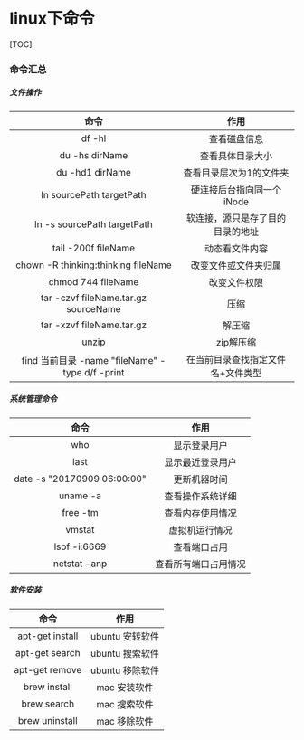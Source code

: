# linux下命令
[TOC]
### 命令汇总

##### 文件操作
|命令|作用|
|:---:|:---:|
|df -hl|查看磁盘信息|
|du -hs dirName|查看具体目录大小|
|du -hd1 dirName|查看目录层次为1的文件夹|
|ln sourcePath targetPath|硬连接后台指向同一个iNode|
|ln -s sourcePath targetPath|软连接，源只是存了目的目录的地址|
|tail -200f fileName|动态看文件内容|
|chown -R thinking:thinking fileName|改变文件或文件夹归属|
|chmod 744 fileName|改变文件权限|
|tar -czvf fileName.tar.gz sourceName|压缩|
|tar -xzvf fileName.tar.gz|解压缩|
|unzip|zip解压缩|
|find 当前目录 -name "fileName" -type d/f -print|在当前目录查找指定文件名+文件类型|

##### 系统管理命令
|命令|作用|
|:---:|:---:|
|who|显示登录用户|
|last|显示最近登录用户|
|date -s "20170909 06:00:00"|更新机器时间|
|uname -a|查看操作系统详细|
|free -tm|查看内存使用情况|
|vmstat|虚拟机运行情况|
|lsof -i:6669|查看端口占用|
|netstat -anp|查看所有端口占用情况|

##### 软件安装
|命令|作用|
|:---:|:---:|
|apt-get install|ubuntu 安转软件|
|apt-get search|ubuntu 搜索软件|
|apt-get remove|ubuntu 移除软件|
|brew install|mac 安装软件|
|brew search|mac 搜索软件|
|brew uninstall|mac 移除软件|